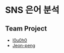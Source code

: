 # SNS 은어 분석
## Team Project

- [l0u0h0](https://github.com/l0u0h0)
- [Jeon-peng](https://github.com/Jeon-peng)
